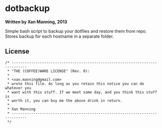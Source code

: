 dotbackup
=========

**Written by Xan Manning, 2013**


Simple bash script to backup your dotfiles and restore them from repo. Stores backup for each hostname in a separate folder.


License
-------

	/* -----------------------------------------------------------------------------
	 * "THE (COFFEE)WARE LICENSE" (Rev. 0):
	 * 
	 * <xan.manning@gmail.com> 
	 * wrote this file. As long as you retain this notice you can do whatever you
	 * want with this stuff. If we meet some day, and you think this stuff is
	 * worth it, you can buy me the above drink in return.
	 *
	 * Xan Manning
	 * ----------------------------------------------------------------------------- 
	 */


